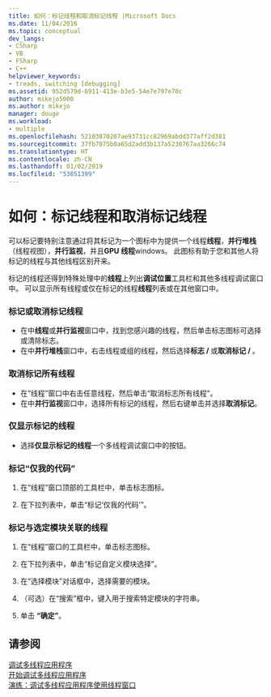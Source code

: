 ```yaml
---
title: 如何：标记线程和取消标记线程 |Microsoft Docs
ms.date: 11/04/2016
ms.topic: conceptual
dev_langs:
- CSharp
- VB
- FSharp
- C++
helpviewer_keywords:
- treads, switching [debugging]
ms.assetid: 952d579d-6911-413e-b3e5-54e7e797e70c
author: mikejo5000
ms.author: mikejo
manager: douge
ms.workload:
- multiple
ms.openlocfilehash: 52103870207ae93731cc82969abdd377aff2d381
ms.sourcegitcommit: 37fb7075b0a65d2add3b137a5230767aa3266c74
ms.translationtype: HT
ms.contentlocale: zh-CN
ms.lasthandoff: 01/02/2019
ms.locfileid: "53851399"
---
```

# <a name="how-to-flag-and-unflag-threads"></a>如何：标记线程和取消标记线程
可以标记要特别注意通过将其标记为一个图标中为提供一个线程**线程**，**并行堆栈**（线程视图），**并行监视**，并且**GPU 线程**windows。 此图标有助于您和其他人将标记的线程与其他线程区别开来。  
  
标记的线程还得到特殊处理中的**线程**上列出**调试位置**工具栏和其他多线程调试窗口中。 可以显示所有线程或仅在标记的线程**线程**列表或在其他窗口中。
  
### <a name="to-flag-or-unflag-a-thread"></a>标记或取消标记线程 
  
- 在中**线程**或**并行监视**窗口中，找到您感兴趣的线程，然后单击标志图标可选择或清除标志。 
- 在中**并行堆栈**窗口中，右击线程或组的线程，然后选择**标志 / <thread>** 或**取消标记 / <thread>** 。
  
### <a name="to-unflag-all-threads"></a>取消标记所有线程  
  
-   在“线程”窗口中右击任意线程，然后单击“取消标志所有线程”。
-   在中**并行监视**窗口中，选择所有标记的线程，然后右键单击并选择**取消标记**。  
  
### <a name="to-display-only-flagged-threads"></a>仅显示标记的线程  
  
-   选择**仅显示标记的线程**一个多线程调试窗口中的按钮。  
  
### <a name="to-flag-just-my-code"></a>标记“仅我的代码”  
  
1.  在“线程”窗口顶部的工具栏中，单击标志图标。  
  
2.  在下拉列表中，单击“标记‘仅我的代码’”。  
  
### <a name="to-flag-threads-that-are-associated-with-selected-modules"></a>标记与选定模块关联的线程  
  
1.  在“线程”窗口的工具栏中，单击标志图标。  
  
2.  在下拉列表中，单击“标记自定义模块选择”。  
  
3.  在“选择模块”对话框中，选择需要的模块。  
  
4.  （可选）在“搜索”框中，键入用于搜索特定模块的字符串。  
  
5.  单击 **“确定”**。  
  
## <a name="see-also"></a>请参阅  
 [调试多线程应用程序](../debugger/debug-multithreaded-applications-in-visual-studio.md)   
 [开始调试多线程应用程序](../debugger/get-started-debugging-multithreaded-apps.md)  
 [演练：调试多线程应用程序使用线程窗口](../debugger/how-to-use-the-threads-window.md)